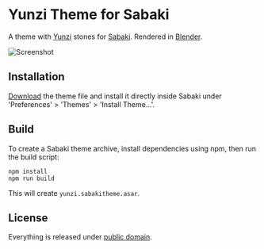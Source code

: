 # Yunzi Theme for Sabaki

A theme with [Yunzi](https://en.wikipedia.org/wiki/Yunzi) stones for [Sabaki](http://sabaki.yichuanshen.de/).
Rendered in [Blender](https://www.blender.org/).

![Screenshot](YunziScreenshot.png)

## Installation

[Download](https://github.com/billhails/SabakiThemes/releases) the theme file and install it directly inside Sabaki
under 'Preferences' > 'Themes' > 'Install Theme...'.

## Build

To create a Sabaki theme archive, install dependencies using npm, then run the build script:

~~~
npm install
npm run build
~~~

This will create `yunzi.sabakitheme.asar`.

## License

Everything is released under [public domain](http://creativecommons.org/publicdomain/zero/1.0/).
